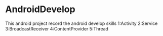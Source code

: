 # AndroidDevelop
This android project record the android develop skills
1:Activity
2:Service
3:BroadcastReceiver
4:ContentProvider
5:Thread
